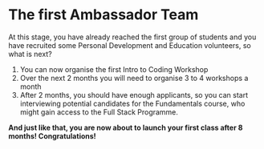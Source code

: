 # The first Ambassador Team

At this stage, you have already reached the first group of students and you have recruited some Personal Development and Education volunteers, so what is next?

1. You can now organise the first Intro to Coding Workshop 
2. Over the next 2 months you will need to organise 3 to 4 workshops a month
3. After 2 months, you should have enough applicants, so you can start interviewing  potential candidates for the Fundamentals course, who might gain access to the  Full Stack Programme. 

**And just like that, you are now about to launch your first class after 8 months! Congratulations!**  


